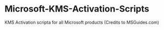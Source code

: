 # Microsoft-KMS-Activation-Scripts
KMS Activation scripta for all Microsoft products (Credits to MSGuides.com)
